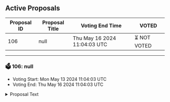 ## Active Proposals

| Proposal ID | Proposal Title | Voting End Time | VOTED |
|-------------|----------------|-----------------|-------|
| 106 | null | Thu May 16 2024 11:04:03 UTC | ⏳ NOT VOTED |

---

### 🗳 106: null
- Voting Start: Mon May 13 2024 11:04:03 UTC
- Voting End: Thu May 16 2024 11:04:03 UTC

<details>
<summary>Proposal Text</summary>
 
null
</details>
